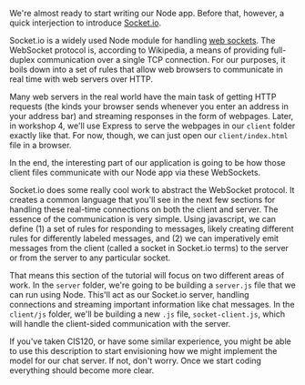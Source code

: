 We're almost ready to start writing our Node app. Before that, however, a quick
interjection to introduce [Socket.io](http://socket.io/).

Socket.io is a widely used Node module for handling [web
sockets](https://en.wikipedia.org/wiki/WebSocket). The WebSocket protocol is,
according to Wikipedia, a means of providing full-duplex communication over
a single TCP connection. For our purposes, it boils down into a set of rules
that allow web browsers to communicate in real time with web servers over HTTP.

Many web servers in the real world have the main task of getting HTTP requests
(the kinds your browser sends whenever you enter an address in your address bar)
and streaming responses in the form of webpages. Later, in workshop 4, we'll
use Express to serve the webpages in our `client` folder exactly like that. For
now, though, we can just open our `client/index.html` file in a browser.

In the end, the interesting part of our application is going to be how those
client files communicate with our Node app via these WebSockets.

Socket.io does some really cool work to abstract the WebSocket protocol. It
creates a common language that you'll see in the next few sections for handling
these real-time connections on both the client and server. The essence of the
communication is very simple. Using javascript, we can define (1) a set of rules
for responding to messages, likely creating different rules for differently
labeled messages, and (2) we can imperatively emit messages from the client
(called a socket in Socket.io terms) to the server or from the server to any
particular socket.

That means this section of the tutorial will focus on two different areas of
work. In the `server` folder, we're going to be building a `server.js` file that
we can run using Node. This'll act as our Socket.io server, handling connections
and streaming important information like chat messages. In the `client/js`
folder, we'll be building a new `.js` file, `socket-client.js`, which will
handle the client-sided communication with the server.

If you've taken CIS120, or have some similar experience, you might be able to
use this description to start envisioning how we might implement the model for
our chat server. If not, don't worry. Once we start coding everything should
become more clear.
